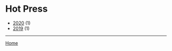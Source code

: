 # Hot Press

  * [2020](./hot-press-2020.md) (1)
  * [2019](./hot-press-2019.md) (1)

----

[Home](../index.md)
